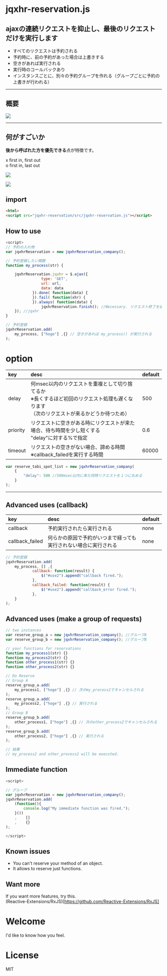 # jqxhr-reservation.js

## ajaxの連続リクエストを抑止し、最後のリクエストだけを実行します
- すべてのリクエストは予約される
- 予約時に、前の予約があった場合は上書きする
- 空きがあれば実行される
- 実行時のコールバックあり
- インスタンスごとに、別々の予約グループを作れる（グループごとに予約の上書きが行われる）

***

## 概要


![](https://raw.githubusercontent.com/kujiy/jqxhr-reservation/master/sample/1127-03.png)
***

## 何がすごいか
**後から呼ばれた方を優先できる**点が特徴です。  


x first in, first out  
o first in, last out  

![](https://raw.githubusercontent.com/kujiy/jqxhr-reservation/master/sample/1127-00.png)


![](https://raw.githubusercontent.com/kujiy/jqxhr-reservation/master/sample/1127-01.png)

## import

```html
<html>
<script src="jqxhr-reservation/src/jqxhr-reservation.js"></script>
```

## How to use

```js
<script>
// 予約の入れ物
var jqxhrReservation = new jqxhrReservation_company();

// 予約登録したい関数
function my_process(str) {

    jqxhrReservation.jqxhr = $.ajax({
                type: 'GET',
                url: url,
                data: data
            }).done( function(data) {
            }).fail( function(xhr) {
            }).always( function(data) {
                jqxhrReservation.finish(); //Necessary. リクエスト終了を通知するフラグです
    }); //jqxhr
}

// 予約登録
jqxhrReservation.add(
    my_process, ["hoge"] ,{} // 空きがあれば my_process() が実行される
);
```

# option


| key | desc | default |
|:---|:---|:---|
| delay| 何msec以内のリクエストを重複として切り捨てるか<br>※長くするほど初回のリクエスト処理も遅くなります<br>（次のリクエストが来るかどうか待つため）|500|
| priority | リクエストに空きがある時にリクエストが来た場合、待ち時間を少し短くする<br>"delay"に対する%で指定 | 0.6 |
| timeout | リクエストの空きがない場合、諦める時間<br>※callback_failedを実行する時間 |60000|

```js
var reserve_tabi_spot_list = new jqxhrReservation_company(
    {
        "delay": 500 //500msec以内に来た同時リクエストを１つに丸める
    }
);
```

***



## Advanced uses (callback)

| key | desc | default |
|:---|:---|:---|
| callback| 予約実行されたら実行される| none |
| callback_failed| 何らかの原因で予約がいつまで経っても実行されない場合に実行される| none |


```js
// 予約登録
jqxhrReservation.add(
    my_process, [] ,{
            callback: function(result) {
                $("#use2").append("callback fired.");
            },
            callback_failed: function(result) {
                $("#use2").append("callback_error fired.");
            },
    }
);
```

## Advanced uses (make a group of requests)

```js
// two instances
var reserve_group_a = new jqxhrReservation_company(); //グループA
var reserve_group_b = new jqxhrReservation_company(); //グループB

// your functions for reservations
function my_process1(str) {}
function my_process2(str) {}
function other_process1(str) {}
function other_process2(str) {}

// Do Reserve
// Group A
reserve_group_a.add( 
    my_process1, ["hoge"] ,{} // 次のmy_process2でキャンセルされる
);
reserve_group_a.add(
    my_process2, ["hoge"] ,{} // 実行される
);
// Group B
reserve_group_b.add(
    other_process1, ["hoge"] ,{} // 次のother_process2でキャンセルされる
);
reserve_group_b.add(
    other_process2, ["hoge"] ,{} // 実行される
);

// 結果
// my_process2 and other_process2 will be executed.

```

## Immediate function 

```js
<script>

// グループ
var jqxhrReservation = new jqxhrReservation_company();
jqxhrReservation.add(
    (function(){
        console.log("My immediate function was fired.");
    }())
    ,    []
    ,    {}
);

</script>
```


## Known issues

- You can't reserve your method of an object.
- It allows to reserve just functions.

## Want more
If you want more features, try this.  
(Reactive-Extensions/RxJS)[https://github.com/Reactive-Extensions/RxJS]




# Welcome 
I'd like to know how you feel.

# License
MIT
